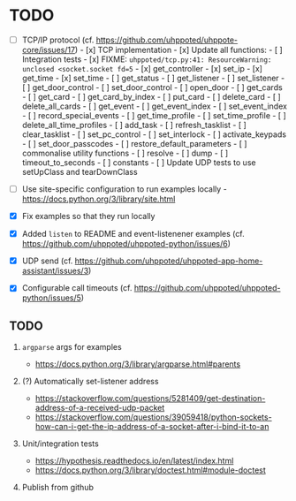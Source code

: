 # TODO

- [ ] TCP/IP protocol (cf. https://github.com/uhppoted/uhppote-core/issues/17)
      - [x] TCP implementation
      - [x] Update all functions:
      - [ ] Integration tests
           - [x] FIXME: `uhppoted/tcp.py:41: ResourceWarning: unclosed <socket.socket fd=5`
           - [x] get_controller
           - [x] set_ip
           - [x] get_time
           - [x] set_time
           - [ ] get_status
           - [ ] get_listener
           - [ ] set_listener
           - [ ] get_door_control
           - [ ] set_door_control
           - [ ] open_door
           - [ ] get_cards
           - [ ] get_card
           - [ ] get_card_by_index
           - [ ] put_card
           - [ ] delete_card
           - [ ] delete_all_cards
           - [ ] get_event
           - [ ] get_event_index
           - [ ] set_event_index
           - [ ] record_special_events
           - [ ] get_time_profile
           - [ ] set_time_profile
           - [ ] delete_all_time_profiles
           - [ ] add_task
           - [ ] refresh_tasklist
           - [ ] clear_tasklist
           - [ ] set_pc_control
           - [ ] set_interlock
           - [ ] activate_keypads
           - [ ] set_door_passcodes
           - [ ] restore_default_parameters
      - [ ] commonalise utility functions
            - [ ] resolve
            - [ ] dump
            - [ ] timeout_to_seconds
            - [ ] constants
      - [ ] Update UDP tests to use setUpClass and tearDownClass

- [ ] Use site-specific configuration to run examples locally
      - https://docs.python.org/3/library/site.html

- [x] Fix examples so that they run locally
- [x] Added `listen` to README and event-listenener examples (cf. https://github.com/uhppoted/uhppoted-python/issues/6)
- [x] UDP send (cf. https://github.com/uhppoted/uhppoted-app-home-assistant/issues/3)
- [x] Configurable call timeouts (cf. https://github.com/uhppoted/uhppoted-python/issues/5)

## TODO

1. `argparse` args for examples
   - https://docs.python.org/3/library/argparse.html#parents

2. (?) Automatically set-listener address
   - https://stackoverflow.com/questions/5281409/get-destination-address-of-a-received-udp-packet
   - https://stackoverflow.com/questions/39059418/python-sockets-how-can-i-get-the-ip-address-of-a-socket-after-i-bind-it-to-an

3. Unit/integration tests
      - https://hypothesis.readthedocs.io/en/latest/index.html
      - https://docs.python.org/3/library/doctest.html#module-doctest

4. Publish from github

